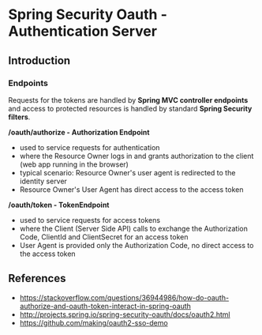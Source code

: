 # Spring Security Oauth - Authentication Server

## Introduction

### Endpoints

Requests for the tokens are handled by **Spring MVC controller endpoints** and access to protected resources is handled by standard **Spring Security filters**.

**/oauth/authorize - Authorization Endpoint**

- used to service requests for authentication
- where the Resource Owner logs in and grants authorization to the client (web app running in the browser)
- typical scenario: Resource Owner's user agent is redirected to the identity server
- Resource Owner's User Agent has direct access to the access token

**/oauth/token - TokenEndpoint**

- used to service requests for access tokens
- where the Client (Server Side API) calls to exchange the Authorization Code, ClientId and ClientSecret for an access token
- User Agent is provided only the Authorization Code, no direct access to the access token


## References

- https://stackoverflow.com/questions/36944986/how-do-oauth-authorize-and-oauth-token-interact-in-spring-oauth
- http://projects.spring.io/spring-security-oauth/docs/oauth2.html
- https://github.com/making/oauth2-sso-demo